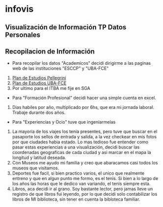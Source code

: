 # infovis
## Visualización de Información TP Datos Personales
## Recopilacion de Información
* Para recopilar los datos "Academicos" decidi dirigirme a las paginas web de las instituciones "ESCCP" y "UBA-FCE"
1. [Plan de Estudios Pellegrini](http://www.cpel.uba.ar/index.php/plan-de-estudios)
2. [Plan de Estudios UBA-FCE](http://www.cece.org/nuevo-espacio/wp-content/uploads/2021/10/ECONOMIA-scaled.jpg)
3. Por ultimo para el ITBA me fije en SGA
* Para "Formación Profesional" decidi hacer una simple cuenta en excel.
1. Dias habiles por año, multiplicado por 6hs, que era mi jornada laboral. Trabaje durante dos años.
* Para "Experiencias y Ocio" tuve que ingeniarmelas
1. La mayoria de los viajes los tenia presentes, pero tuve que buscar en el pasaporte los sellos de entrada y salida, a la vez checkear en mis fotos por que ciudades habia estado. Lo mas tedioso fue entender como pasar estas experiencias a una visualización, decidi buscar las coordenadas geograficas de cada ciudad y asi marcar en el mapa la longitud y latitud deseada.
2. Con Museos me ayudo mi familia y creo que abaracamos casi todos los museos que visitamos.
3. Deportes fue facil, si bien practico varios, el unico que realmente entreno y que en algun punto me formo, es el tenis. Si bien a lo largo de los años las horas que le dedico van variando, el tenis siempre esta.
4. Libros, aca decidi ir al grano. Soy bastante lector, pero jamas lleve un registro de que libros fui leyendo, por lo que decidi solo contabilizar los libros de MI biblioteca, sin tener en cuenta la bibloteca familiar.
